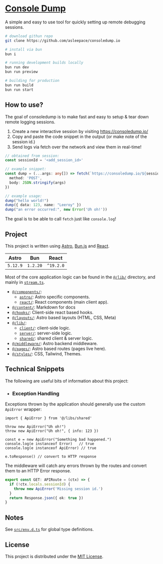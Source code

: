 # [Console Dump](https://consoledump.io)

A simple and easy to use tool for quickly setting up remote debugging sessions.

```bash
# download githun repo
git clone https://github.com/asleepace/consoledump.io

# install via bun
bun i

# running development builds locally
bun run dev
bun run preview

# building for production
bun run build
bun run start
```

## How to use?

The goal of consoledump is to make fast and easy to setup & tear down remote logging sessions.

1. Create a new interactive session by visiting https://consoledump.io/
2. Copy and paste the code snippet in the output (or make note of the session id.)
3. Send logs via fetch over the network and view them in real-time!

```ts
// obtained from session:
const sessionId = '<add_session_id>'

// example snippet:
const dump = (...args: any[]) => fetch(`https://consoledump.io/${sessionId}`, {
  method: 'POST',
  body: JSON.stringify(args)
})

// example usage:
dump("hello world!")
dump({ data: 123, name: "Leeroy" })
dump("an error occurred:", new Error('Uh oh!'))
```

The goal is to be able to call `fetch` just like `console.log`!

## Project

This project is written using [Astro](https://astro.build/), [Bun.js](https://bun.com/) and [React](https://react.dev/).

| Astro     | Bun      | React     |
|-----------|----------|-----------|
| `5.12.9`  | `1.2.20` | `^19.2.0` |

Most of the core application logic can be found in the [`@/lib/`](./src/lib/) directory, and mainly in [`stream.ts`](src/lib/server/stream.ts).

- [`@/components/`](src/components/):
  - [`astro/`](src/components/astro/): Astro specific components.
  - [`react/`](src/components/react/): React components (main client app).
- [`@/content/`](src/content/): Markdown for docs
- [`@/hooks/`](src/hooks/): Client-side react based hooks.
- [`@/layouts/`](src/layouts/): Astro based layouts (HTML, CSS, Meta)
- [`@/lib/`](src/lib/):
  - [`client/`](src/lib/client/): client-side logic.
  - [`server/`](src/lib/server/): server-side logic.
  - [`shared/`](src/lib/shared/): shared client & server logic.
- [`@/middleware/`](src/middleware/): Astro backend middleware.
- [`@/pages/`](src/pages/): Astro based routes (pages live here).
- [`@/styles/`](src/styles/): CSS, Tailwind, Themes.

## Technical Snippets

The following are useful bits of information about this project:

- ### Exception Handling

Exceptions thrown by the application should generally use the custom `ApiError` wrapper:

```tsx
import { ApiError } from '@/libs/shared'

throw new ApiError("Uh oh!")
throw new ApiError("Uh oh!", { info: 123 })

const e = new ApiError("Something bad happened.")
console.log(e instanceof Error)   // true
console.log(e instanceof ApiError) // true

e.toResponse() // convert to HTTP response
```

The middleware will catch any errors thrown by the routes and convert them to an HTTP Error response.

```ts
export const GET: APIRoute = (ctx) => {
  if (!ctx.locals.sessionId) {
    throw new ApiError('Missing session id.')
  }
  return Response.json({ ok: true })
}
```


## Notes

See [`src/env.d.ts`](src/env.d.ts) for global type definitions.

## License

This project is distributed under the [MIT License](./LICENSE).
